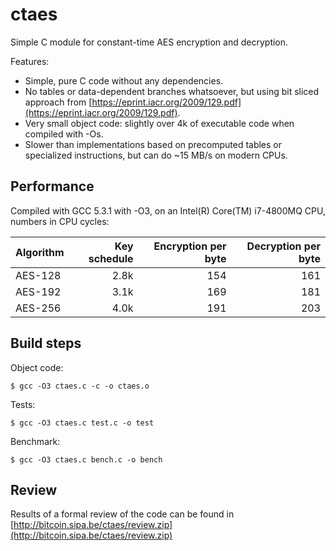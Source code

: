 # ctaes

Simple C module for constant-time AES encryption and decryption.

Features:

* Simple, pure C code without any dependencies.
* No tables or data-dependent branches whatsoever, but using bit sliced approach from [https://eprint.iacr.org/2009/129.pdf](https://eprint.iacr.org/2009/129.pdf).
* Very small object code: slightly over 4k of executable code when compiled with -Os.
* Slower than implementations based on precomputed tables or specialized instructions, but can do ~15 MB/s on modern CPUs.

## Performance

Compiled with GCC 5.3.1 with -O3, on an Intel\(R\) Core\(TM\) i7-4800MQ CPU, numbers in CPU cycles:

| Algorithm | Key schedule | Encryption per byte | Decryption per byte |
| :--- | ---: | ---: | ---: |
| AES-128 | 2.8k | 154 | 161 |
| AES-192 | 3.1k | 169 | 181 |
| AES-256 | 4.0k | 191 | 203 |

## Build steps

Object code:

```text
$ gcc -O3 ctaes.c -c -o ctaes.o
```

Tests:

```text
$ gcc -O3 ctaes.c test.c -o test
```

Benchmark:

```text
$ gcc -O3 ctaes.c bench.c -o bench
```

## Review

Results of a formal review of the code can be found in [http://bitcoin.sipa.be/ctaes/review.zip](http://bitcoin.sipa.be/ctaes/review.zip)

